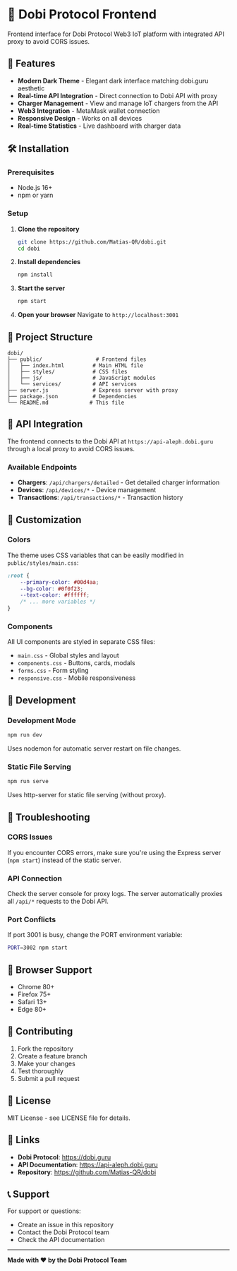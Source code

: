 # 🔌 Dobi Protocol Frontend

Frontend interface for Dobi Protocol Web3 IoT platform with integrated API proxy to avoid CORS issues.

## 🚀 Features

- **Modern Dark Theme** - Elegant dark interface matching dobi.guru aesthetic
- **Real-time API Integration** - Direct connection to Dobi API with proxy
- **Charger Management** - View and manage IoT chargers from the API
- **Web3 Integration** - MetaMask wallet connection
- **Responsive Design** - Works on all devices
- **Real-time Statistics** - Live dashboard with charger data

## 🛠️ Installation

### Prerequisites
- Node.js 16+ 
- npm or yarn

### Setup

1. **Clone the repository**
   ```bash
   git clone https://github.com/Matias-QR/dobi.git
   cd dobi
   ```

2. **Install dependencies**
   ```bash
   npm install
   ```

3. **Start the server**
   ```bash
   npm start
   ```

4. **Open your browser**
   Navigate to `http://localhost:3001`

## 📁 Project Structure

```
dobi/
├── public/                 # Frontend files
│   ├── index.html         # Main HTML file
│   ├── styles/            # CSS files
│   ├── js/                # JavaScript modules
│   └── services/          # API services
├── server.js              # Express server with proxy
├── package.json           # Dependencies
└── README.md             # This file
```

## 🔌 API Integration

The frontend connects to the Dobi API at `https://api-aleph.dobi.guru` through a local proxy to avoid CORS issues.

### Available Endpoints
- **Chargers**: `/api/chargers/detailed` - Get detailed charger information
- **Devices**: `/api/devices/*` - Device management
- **Transactions**: `/api/transactions/*` - Transaction history

## 🎨 Customization

### Colors
The theme uses CSS variables that can be easily modified in `public/styles/main.css`:

```css
:root {
    --primary-color: #00d4aa;
    --bg-color: #0f0f23;
    --text-color: #ffffff;
    /* ... more variables */
}
```

### Components
All UI components are styled in separate CSS files:
- `main.css` - Global styles and layout
- `components.css` - Buttons, cards, modals
- `forms.css` - Form styling
- `responsive.css` - Mobile responsiveness

## 🚀 Development

### Development Mode
```bash
npm run dev
```
Uses nodemon for automatic server restart on file changes.

### Static File Serving
```bash
npm run serve
```
Uses http-server for static file serving (without proxy).

## 🔧 Troubleshooting

### CORS Issues
If you encounter CORS errors, make sure you're using the Express server (`npm start`) instead of the static server.

### API Connection
Check the server console for proxy logs. The server automatically proxies all `/api/*` requests to the Dobi API.

### Port Conflicts
If port 3001 is busy, change the PORT environment variable:
```bash
PORT=3002 npm start
```

## 📱 Browser Support

- Chrome 80+
- Firefox 75+
- Safari 13+
- Edge 80+

## 🤝 Contributing

1. Fork the repository
2. Create a feature branch
3. Make your changes
4. Test thoroughly
5. Submit a pull request

## 📄 License

MIT License - see LICENSE file for details.

## 🔗 Links

- **Dobi Protocol**: https://dobi.guru
- **API Documentation**: https://api-aleph.dobi.guru
- **Repository**: https://github.com/Matias-QR/dobi

## 📞 Support

For support or questions:
- Create an issue in this repository
- Contact the Dobi Protocol team
- Check the API documentation

---

**Made with ❤️ by the Dobi Protocol Team**
